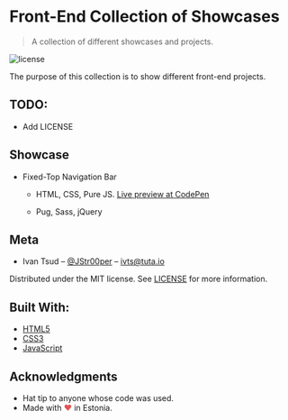 # Front-End Collection of Showcases

> A collection of different showcases and projects.

![license](https://img.shields.io/badge/license-MIT-yellow.svg)

The purpose of this collection is to show different front-end projects.

## TODO:

- Add LICENSE

## Showcase

- Fixed-Top Navigation Bar

  - HTML, CSS, Pure JS.
    [Live preview at CodePen](https://codepen.io/IvTs/full/wzZjbr/)

  - Pug, Sass, jQuery

## Meta

- Ivan Tsud – [@JStr00per](https://twitter.com/JStr00per) – ivts@tuta.io

Distributed under the MIT license. See [LICENSE](LICENSE) for more information.

## Built With:

- [HTML5](https://www.w3.org/TR/html52/)
- [CSS3](https://developer.mozilla.org/en-US/docs/Web/CSS/CSS3)
- [JavaScript](https://www.javascript.com/)

## Acknowledgments

- Hat tip to anyone whose code was used.
- Made with <span style="color: #e25555;">&#9829;</span> in Estonia.
